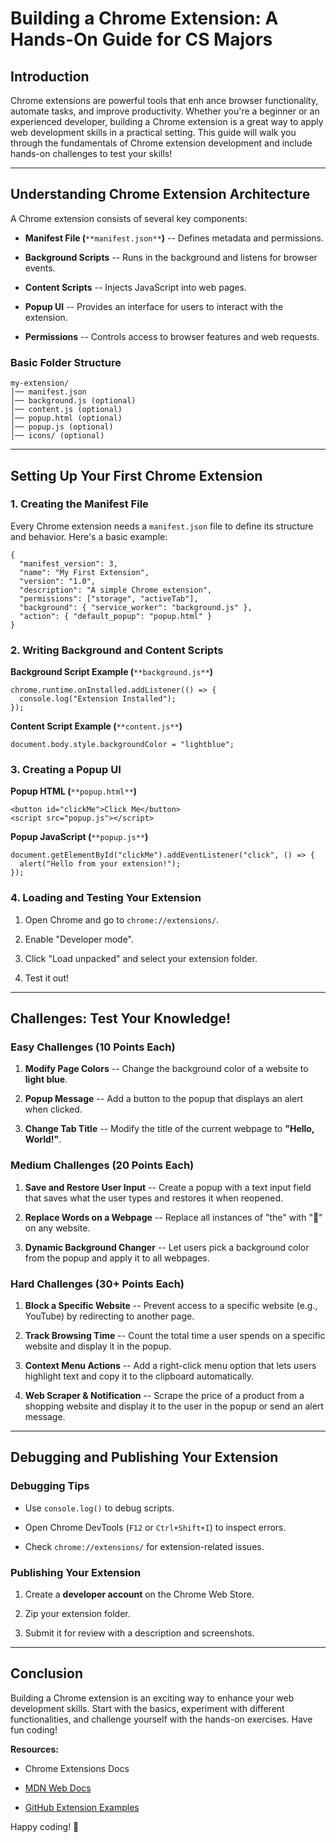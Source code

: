 Building a Chrome Extension: A Hands-On Guide for CS Majors
===========================================================

Introduction
------------

Chrome extensions are powerful tools that enh ance browser functionality, automate tasks, and improve productivity. Whether you're a beginner or an experienced developer, building a Chrome extension is a great way to apply web development skills in a practical setting. This guide will walk you through the fundamentals of Chrome extension development and include hands-on challenges to test your skills!

* * * * *

Understanding Chrome Extension Architecture
-------------------------------------------

A Chrome extension consists of several key components:

-   **Manifest File (**`**manifest.json**`**)** -- Defines metadata and permissions.

-   **Background Scripts** -- Runs in the background and listens for browser events.

-   **Content Scripts** -- Injects JavaScript into web pages.

-   **Popup UI** -- Provides an interface for users to interact with the extension.

-   **Permissions** -- Controls access to browser features and web requests.

### Basic Folder Structure

```
my-extension/
│── manifest.json
│── background.js (optional)
│── content.js (optional)
│── popup.html (optional)
│── popup.js (optional)
│── icons/ (optional)
```

* * * * *

Setting Up Your First Chrome Extension
--------------------------------------

### 1\. Creating the Manifest File

Every Chrome extension needs a `manifest.json` file to define its structure and behavior. Here's a basic example:

```
{
  "manifest_version": 3,
  "name": "My First Extension",
  "version": "1.0",
  "description": "A simple Chrome extension",
  "permissions": ["storage", "activeTab"],
  "background": { "service_worker": "background.js" },
  "action": { "default_popup": "popup.html" }
}
```

### 2\. Writing Background and Content Scripts

**Background Script Example (**`**background.js**`**)**

```
chrome.runtime.onInstalled.addListener(() => {
  console.log("Extension Installed");
});
```

**Content Script Example (**`**content.js**`**)**

```
document.body.style.backgroundColor = "lightblue";
```

### 3\. Creating a Popup UI

**Popup HTML (**`**popup.html**`**)**

```
<button id="clickMe">Click Me</button>
<script src="popup.js"></script>
```

**Popup JavaScript (**`**popup.js**`**)**

```
document.getElementById("clickMe").addEventListener("click", () => {
  alert("Hello from your extension!");
});
```

### 4\. Loading and Testing Your Extension

1.  Open Chrome and go to `chrome://extensions/`.

2.  Enable "Developer mode".

3.  Click "Load unpacked" and select your extension folder.

4.  Test it out!

* * * * *

Challenges: Test Your Knowledge!
--------------------------------

### **Easy Challenges (10 Points Each)**

1.  **Modify Page Colors** -- Change the background color of a website to **light blue**.

2.  **Popup Message** -- Add a button to the popup that displays an alert when clicked.

3.  **Change Tab Title** -- Modify the title of the current webpage to **"Hello, World!"**.

### **Medium Challenges (20 Points Each)**

1.  **Save and Restore User Input** -- Create a popup with a text input field that saves what the user types and restores it when reopened.

2.  **Replace Words on a Webpage** -- Replace all instances of "the" with "🚀" on any website.

3.  **Dynamic Background Changer** -- Let users pick a background color from the popup and apply it to all webpages.

### **Hard Challenges (30+ Points Each)**

1.  **Block a Specific Website** -- Prevent access to a specific website (e.g., YouTube) by redirecting to another page.

2.  **Track Browsing Time** -- Count the total time a user spends on a specific website and display it in the popup.

3.  **Context Menu Actions** -- Add a right-click menu option that lets users highlight text and copy it to the clipboard automatically.

4.  **Web Scraper & Notification** -- Scrape the price of a product from a shopping website and display it to the user in the popup or send an alert message.

* * * * *

Debugging and Publishing Your Extension
---------------------------------------

### Debugging Tips

-   Use `console.log()` to debug scripts.

-   Open Chrome DevTools (`F12` or `Ctrl+Shift+I`) to inspect errors.

-   Check `chrome://extensions/` for extension-related issues.

### Publishing Your Extension

1.  Create a **developer account** on the Chrome Web Store.

2.  Zip your extension folder.

3.  Submit it for review with a description and screenshots.

* * * * *

Conclusion
----------

Building a Chrome extension is an exciting way to enhance your web development skills. Start with the basics, experiment with different functionalities, and challenge yourself with the hands-on exercises. Have fun coding!

**Resources:**

-   Chrome Extensions Docs

-   [MDN Web Docs](https://developer.mozilla.org/en-US/docs/Mozilla/Add-ons/WebExtensions)

-   [GitHub Extension Examples](https://github.com/GoogleChrome/chrome-extensions-samples)

Happy coding! 🚀
